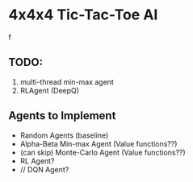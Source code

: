 # 4x4x4 Tic-Tac-Toe AI
f
## TODO:
1. multi-thread min-max agent
2. RLAgent (DeepQ)

## Agents to Implement
- Random Agents (baseline)
- Alpha-Beta Min-max Agent (Value functions??)
- (can skip) Monte-Carlo Agent (Value functions??)
- RL Agent?
- // DQN Agent?
